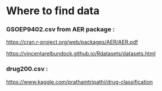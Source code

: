 # Where to find data 

### GSOEP9402.csv from AER package :

https://cran.r-project.org/web/packages/AER/AER.pdf

https://vincentarelbundock.github.io/Rdatasets/datasets.html


### drug200.csv :

https://www.kaggle.com/prathamtripathi/drug-classification


